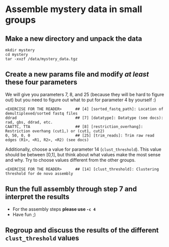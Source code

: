 # Assemble mystery data in small groups

## Make a new directory and unpack the data

```
mkdir mystery
cd mystery
tar -xvzf /data/mystery_data.tgz
```

## Create a new params file and modify *at least* these four parameters

We will give you parameters 7, 8, and 25 (because they will be hard to figure out)
but you need to figure out what to put for parameter 4 by yourself :)
```
<EXERCISE FOR THE READER>      ## [4] [sorted_fastq_path]: Location of demultiplexed/sorted fastq files
ddrad                          ## [7] [datatype]: Datatype (see docs): rad, gbs, ddrad, etc.
CAATTC, TTA                    ## [8] [restriction_overhang]: Restriction overhang (cut1,) or (cut1, cut2)
0, 50, 0, 0                    ## [25] [trim_reads]: Trim raw read edges (R1>, <R1, R2>, <R2) (see docs)
```

Additionally, choose a value for parameter 14 (`clust_threshold`). This value
should be between [0,1], but think about what values make the most sense and why.
Try to choose values different from the other groups.

```
<EXERCISE FOR THE READER>      ## [14] [clust_threshold]: Clustering threshold for de novo assembly
```

## Run the full assembly through step 7 and interpret the results

* For the assembly steps **please use `-c 4`**
* Have fun ;)

## Regroup and discuss the results of the different `clust_threshold` values
